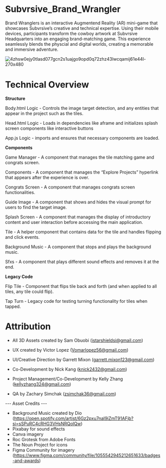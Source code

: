 # Subvrsive_Brand_Wrangler
Brand Wranglers is an interactive Augmentend Reality (AR) mini-game that showcases Subvrsive’s creative and technical expertise. Using their mobile devices, participants transform the cowboy artwork at Subvrsive Headquarters into an engaging brand-matching game. This experience seamlessly blends the physcial and digital worlds, creating a memorable and immersive adventure.

![4zhsw0ejy0tlasd077gcn2s1uajgo9opd0q72zhz43lwcqamij61e44l-270x480](https://github.com/user-attachments/assets/9366fb1f-fcd3-4b8d-b6e1-bc249b495339)
<img src="https://github.com/user-attachments/assets/9366fb1f-fcd3-4b8d-b6e1-bc249b495339" width="1" height="1" />
# Technical Overview
**Structure**

Body.html Logic - Controls the image target detection, and any entities that appear in the project such as the tiles.

Head.html Logic - Loads in dependencies like aframe and initializes splash screen components like interactive buttons

App.js Logic - imports and ensures that necessary components are loaded.

**Components**

Game Manager - A component that manages the tile matching game and congrats screen.

Components - A component that manages the “Explore Projects” hyperlink that appears after the experience is over.

Congrats Screen - A component that manages congrats screen functionalities.

Guide Image - A component that shows and hides the visual prompt for users to find the target image.

Splash Screen - A component that manages the display of introductory content and user interaction before accessing the main application.

Tile - A helper component that contains data for the tile and handles flipping and click events.

Background Music - A component that stops and plays the background music.

Sfxs - A component that plays different sound effects and removes it at the end.

**Legacy Code**

Flip Tile - Component that flips tile back and forth (and when applied to all tiles, any tile could flip).

Tap Turn - Legacy code for testing turning functionality for tiles when tapped.


# Attribution
- All 3D Assets created by Sam Obuobi (istarshieldsi@gmail.com)


- UX created by Victor Lopez (Vomarlopez56@gmail.com)


- UI/Creative Direction by Garrett Mixon (garrett.mixon123@gmail.com)


- Co-Development by Nick Kang (knick2432@gmail.com)


- Project Management/Co-Development by Kelly Zhang (kellyzhang324@gmail.com)


- QA by Zachary Simchak (zsimchak36@gmail.com)

--- Asset Credits ---
- Background Music created by Dio (https://open.spotify.com/artist/6Gz2pxu7naI9iZmT91AFjb?si=sSPuRC4cRHG3VHsNRQoIQw) 
- Pixabay for sound effects
- Canva imagery
- Roc Grotesk from Adobe Fonts
- The Noun Project for icons
- Figma Community for imagery (https://www.figma.com/community/file/1055542945212651633/badges-and-awards)
